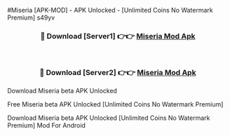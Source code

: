 #Miseria [APK-MOD] - APK Unlocked - [Unlimited Coins No Watermark Premium] s49yv



<div align="center">

<h3>🔴 Download [Server1] 👉👉 <a href="https://momento.my/?title=Miseria">Miseria Mod Apk</a></h3><br>

<h3>🔴 Download [Server2] 👉👉 <a href="https://momento.my/?title=Miseria">Miseria Mod Apk</a></h3>
</div>



Download Miseria beta APK Unlocked

Free Miseria beta APK Unlocked [Unlimited Coins No Watermark Premium]

Download Miseria beta APK Unlocked [Unlimited Coins No Watermark Premium] Mod For Android
